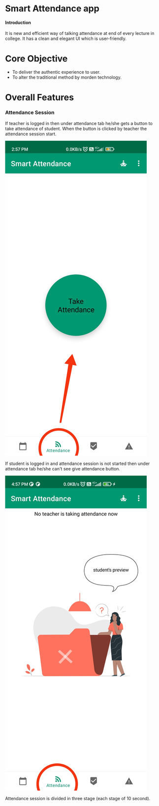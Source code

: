 # Smart Attendance app
#### Introduction
It is new and efficient way of talking attendance at end of every lecture in college.
It has a clean and elegant UI which is user-friendly.
# Core Objective
- To deliver the authentic experience to user.
- To alter the traditional method by morden technology.

# Overall Features
### Attendance Session 
If teacher is logged in then under attendance tab he/she gets a button to take attendance of student. When the button is clicked by teacher the attendance session start.

![](images/IMG_20220327_150137.jpg)

If student is logged in and attendance session is not started then under attendance tab he/she can't see give attendance button.

![](images/IMG_20220328_123048.jpg)

Attendance session is divided in three stage (each stage of 10 second).





